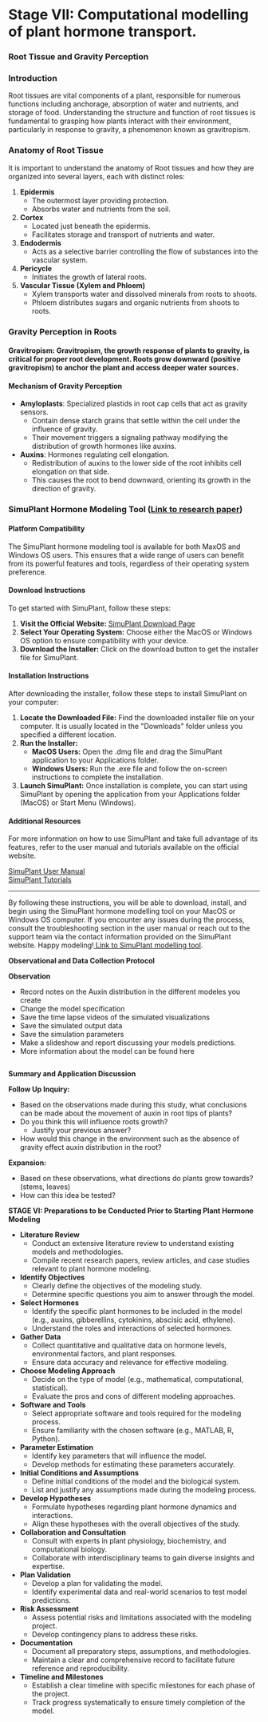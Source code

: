 # Stage VII: Computational modelling of plant hormone transport.

### Root Tissue and Gravity Perception

### Introduction

Root tissues are vital components of a plant, responsible for numerous functions including anchorage, absorption of water and nutrients, and storage of food. Understanding the structure and function of root tissues is fundamental to grasping how plants interact with their environment, particularly in response to gravity, a phenomenon known as gravitropism.



### Anatomy of Root Tissue

It is important to understand the anatomy of Root tissues and how they are organized into several layers, each with distinct roles:

1. **Epidermis**
   * The outermost layer providing protection.
   * Absorbs water and nutrients from the soil.
2. **Cortex**
   * Located just beneath the epidermis.
   * Facilitates storage and transport of nutrients and water.
3. **Endodermis**
   * Acts as a selective barrier controlling the flow of substances into the vascular system.
4. **Pericycle**
   * Initiates the growth of lateral roots.
5. **Vascular Tissue (Xylem and Phloem)**
   * Xylem transports water and dissolved minerals from roots to shoots.
   * Phloem distributes sugars and organic nutrients from shoots to roots.

###

### Gravity Perception in Roots

#### Gravitropism: Gravitropism, the growth response of plants to gravity, is critical for proper root development. Roots grow downward (positive gravitropism) to anchor the plant and access deeper water sources.

#### Mechanism of Gravity Perception

* **Amyloplasts**: Specialized plastids in root cap cells that act as gravity sensors.
  * Contain dense starch grains that settle within the cell under the influence of gravity.
  * Their movement triggers a signaling pathway modifying the distribution of growth hormones like auxins.
* **Auxins**: Hormones regulating cell elongation.
  * Redistribution of auxins to the lower side of the root inhibits cell elongation on that side.
  * This causes the root to bend downward, orienting its growth in the direction of gravity.

### SimuPlant Hormone Modeling Tool ([Link to research paper](https://www.ncbi.nlm.nih.gov/pmc/articles/PMC4001398/))

#### Platform Compatibility

The SimuPlant hormone modeling tool is available for both MaxOS and Windows OS users. This ensures that a wide range of users can benefit from its powerful features and tools, regardless of their operating system preference.

#### Download Instructions

To get started with SimuPlant, follow these steps:

1. **Visit the Official Website:** [SimuPlant Download Page](https://www.simuplant.org/PlantHormoneModelingTool)
2. **Select Your Operating System:** Choose either the MacOS or Windows OS option to ensure compatibility with your device.
3. **Download the Installer:** Click on the download button to get the installer file for SimuPlant.

#### Installation Instructions

After downloading the installer, follow these steps to install SimuPlant on your computer:

1. **Locate the Downloaded File:** Find the downloaded installer file on your computer. It is usually located in the "Downloads" folder unless you specified a different location.
2. **Run the Installer:**
   * **MacOS Users:** Open the .dmg file and drag the SimuPlant application to your Applications folder.
   * **Windows Users:** Run the .exe file and follow the on-screen instructions to complete the installation.
3. **Launch SimuPlant:** Once installation is complete, you can start using SimuPlant by opening the application from your Applications folder (MacOS) or Start Menu (Windows).

#### Additional Resources

For more information on how to use SimuPlant and take full advantage of its features, refer to the user manual and tutorials available on the official website.

[SimuPlant User Manual](https://www.simuplant.org/UserManual)\
[SimuPlant Tutorials](https://www.simuplant.org/Tutorials)

***

By following these instructions, you will be able to download, install, and begin using the SimuPlant hormone modelling tool on your MacOS or Windows OS computer. If you encounter any issues during the process, consult the troubleshooting section in the user manual or reach out to the support team via the contact information provided on the SimuPlant website. Happy modeling\![ Link to SimuPlant modelling tool](https://www.simuplant.org/).



**Observational and Data Collection Protocol**

**Observation**

* Record notes on the Auxin distribution in the different modeles you create
* Change the model specification
* Save the time lapse videos of the simulated visualizations
* Save the simulated output data
* Save the simulation parameters
* Make a slideshow and report discussing your models predictions.
* More information about the model can be found here

<figure><img src="https://lh7-us.googleusercontent.com/ouqospWysvxAbj3IoYTyBI1k84yG_-Wm9O2Ux_WzioiqpaK-gJjt74Cumk5naZtvahpFrYSsyH2h1CfKhuzEuLlNbuQzntfdaRh_picwoqTEXd6SWRJP7LWg2EVlO5XIqdI9_53c_321HJJtBqgohw" alt=""><figcaption></figcaption></figure>

**Summary and Application Discussion**

**Follow Up Inquiry:**

* Based on the observations made during this study, what conclusions can be made about the movement of auxin in root tips of plants?
* Do you think this will influence roots growth?
  * Justify your previous answer?
* How would this change in the environment such as the absence of gravity effect auxin distribution in the root?

**Expansion:**

* Based on these observations, what directions do plants grow towards? (stems, leaves)
* How can this idea be tested?



**STAGE VI: Preparations to be Conducted Prior to Starting Plant Hormone Modeling**

* **Literature Review**
  * Conduct an extensive literature review to understand existing models and methodologies.
  * Compile recent research papers, review articles, and case studies relevant to plant hormone modeling.
* **Identify Objectives**
  * Clearly define the objectives of the modeling study.
  * Determine specific questions you aim to answer through the model.
* **Select Hormones**
  * Identify the specific plant hormones to be included in the model (e.g., auxins, gibberellins, cytokinins, abscisic acid, ethylene).
  * Understand the roles and interactions of selected hormones.
* **Gather Data**
  * Collect quantitative and qualitative data on hormone levels, environmental factors, and plant responses.
  * Ensure data accuracy and relevance for effective modeling.
* **Choose Modeling Approach**
  * Decide on the type of model (e.g., mathematical, computational, statistical).
  * Evaluate the pros and cons of different modeling approaches.
* **Software and Tools**
  * Select appropriate software and tools required for the modeling process.
  * Ensure familiarity with the chosen software (e.g., MATLAB, R, Python).
* **Parameter Estimation**
  * Identify key parameters that will influence the model.
  * Develop methods for estimating these parameters accurately.
* **Initial Conditions and Assumptions**
  * Define initial conditions of the model and the biological system.
  * List and justify any assumptions made during the modeling process.
* **Develop Hypotheses**
  * Formulate hypotheses regarding plant hormone dynamics and interactions.
  * Align these hypotheses with the overall objectives of the study.
* **Collaboration and Consultation**
  * Consult with experts in plant physiology, biochemistry, and computational biology.
  * Collaborate with interdisciplinary teams to gain diverse insights and expertise.
* **Plan Validation**
  * Develop a plan for validating the model.
  * Identify experimental data and real-world scenarios to test model predictions.
* **Risk Assessment**
  * Assess potential risks and limitations associated with the modeling project.
  * Develop contingency plans to address these risks.
* **Documentation**
  * Document all preparatory steps, assumptions, and methodologies.
  * Maintain a clear and comprehensive record to facilitate future reference and reproducibility.
* **Timeline and Milestones**
  * Establish a clear timeline with specific milestones for each phase of the project.
  * Track progress systematically to ensure timely completion of the model.
